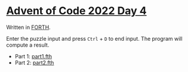 # [Advent of Code 2022 Day 4](https://adventofcode.com/2022/day/4)

Written in [FORTH](https://en.wikipedia.org/wiki/Forth_(programming_language)).

Enter the puzzle input and press `Ctrl` + `D` to end input. The program will compute a result.

  * Part 1: [part1.fth](part1.fth)
  * Part 2: [part2.fth](part2.fth)
